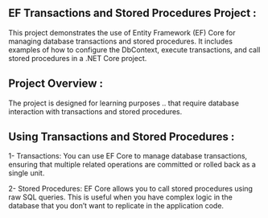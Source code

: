 ## EF Transactions and Stored Procedures Project : 
   This project demonstrates the use of Entity Framework (EF) Core for managing database transactions and stored procedures.
   It includes examples of how to configure the DbContext, execute transactions,
   and call stored procedures in a .NET Core project.

## Project Overview :
   The project is designed for learning purposes .. that require database interaction with transactions and stored procedures.

## Using Transactions and Stored Procedures :
   1- Transactions: You can use EF Core to manage database transactions, 
   ensuring that multiple related operations are committed or rolled back as a single unit.  

   2- Stored Procedures: EF Core allows you to call stored procedures using raw SQL queries.
   This is useful when you have complex logic in the database that you don’t want to replicate in the application code.
